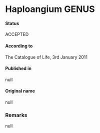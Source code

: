 Haploangium GENUS
=======

#### Status
ACCEPTED

#### According to
The Catalogue of Life, 3rd January 2011

#### Published in
null

#### Original name
null

### Remarks
null